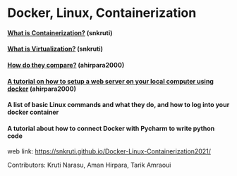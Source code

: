# Docker, Linux, Containerization

#### [What is Containerization?](/containerization.md) (snkruti)
#### [What is Virtualization?](/virtualization.md) (snkruti)
#### [How do they compare?](/compare.md) (ahirpara2000)
#### [A tutorial on how to setup a web server on your local computer using docker](/Docker_tutorial.md) (ahirpara2000)
#### A list of basic Linux commands and what they do, and how to log into your docker container
#### A tutorial about how to connect Docker with Pycharm to write python code

web link: https://snkruti.github.io/Docker-Linux-Containerization2021/

Contributors: Kruti Narasu, Aman Hirpara, Tarik Amraoui
